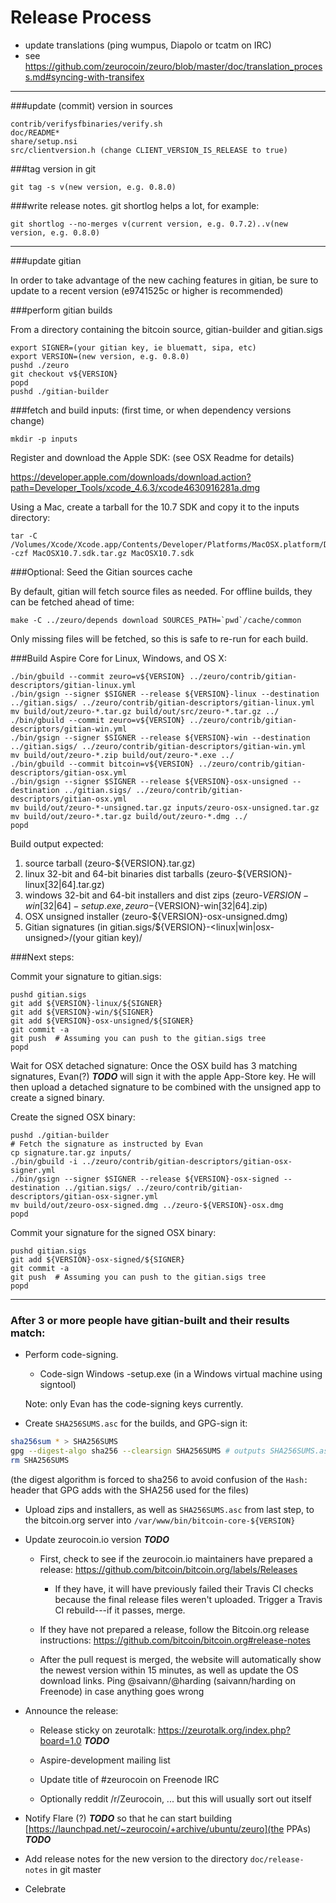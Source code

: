 Release Process
====================

* update translations (ping wumpus, Diapolo or tcatm on IRC)
* see https://github.com/zeurocoin/zeuro/blob/master/doc/translation_process.md#syncing-with-transifex

* * *

###update (commit) version in sources

	contrib/verifysfbinaries/verify.sh
	doc/README*
	share/setup.nsi
	src/clientversion.h (change CLIENT_VERSION_IS_RELEASE to true)

###tag version in git

	git tag -s v(new version, e.g. 0.8.0)

###write release notes. git shortlog helps a lot, for example:

	git shortlog --no-merges v(current version, e.g. 0.7.2)..v(new version, e.g. 0.8.0)

* * *

###update gitian

 In order to take advantage of the new caching features in gitian, be sure to update to a recent version (e9741525c or higher is recommended)

###perform gitian builds

 From a directory containing the bitcoin source, gitian-builder and gitian.sigs

	export SIGNER=(your gitian key, ie bluematt, sipa, etc)
	export VERSION=(new version, e.g. 0.8.0)
	pushd ./zeuro
	git checkout v${VERSION}
	popd
	pushd ./gitian-builder

###fetch and build inputs: (first time, or when dependency versions change)
 
	mkdir -p inputs

 Register and download the Apple SDK: (see OSX Readme for details)
 
 https://developer.apple.com/downloads/download.action?path=Developer_Tools/xcode_4.6.3/xcode4630916281a.dmg
 
 Using a Mac, create a tarball for the 10.7 SDK and copy it to the inputs directory:
 
	tar -C /Volumes/Xcode/Xcode.app/Contents/Developer/Platforms/MacOSX.platform/Developer/SDKs/ -czf MacOSX10.7.sdk.tar.gz MacOSX10.7.sdk

###Optional: Seed the Gitian sources cache

  By default, gitian will fetch source files as needed. For offline builds, they can be fetched ahead of time:

	make -C ../zeuro/depends download SOURCES_PATH=`pwd`/cache/common

  Only missing files will be fetched, so this is safe to re-run for each build.

###Build Aspire Core for Linux, Windows, and OS X:

	./bin/gbuild --commit zeuro=v${VERSION} ../zeuro/contrib/gitian-descriptors/gitian-linux.yml
	./bin/gsign --signer $SIGNER --release ${VERSION}-linux --destination ../gitian.sigs/ ../zeuro/contrib/gitian-descriptors/gitian-linux.yml
	mv build/out/zeuro-*.tar.gz build/out/src/zeuro-*.tar.gz ../
	./bin/gbuild --commit zeuro=v${VERSION} ../zeuro/contrib/gitian-descriptors/gitian-win.yml
	./bin/gsign --signer $SIGNER --release ${VERSION}-win --destination ../gitian.sigs/ ../zeuro/contrib/gitian-descriptors/gitian-win.yml
	mv build/out/zeuro-*.zip build/out/zeuro-*.exe ../
	./bin/gbuild --commit bitcoin=v${VERSION} ../zeuro/contrib/gitian-descriptors/gitian-osx.yml
	./bin/gsign --signer $SIGNER --release ${VERSION}-osx-unsigned --destination ../gitian.sigs/ ../zeuro/contrib/gitian-descriptors/gitian-osx.yml
	mv build/out/zeuro-*-unsigned.tar.gz inputs/zeuro-osx-unsigned.tar.gz
	mv build/out/zeuro-*.tar.gz build/out/zeuro-*.dmg ../
	popd
  Build output expected:

  1. source tarball (zeuro-${VERSION}.tar.gz)
  2. linux 32-bit and 64-bit binaries dist tarballs (zeuro-${VERSION}-linux[32|64].tar.gz)
  3. windows 32-bit and 64-bit installers and dist zips (zeuro-${VERSION}-win[32|64]-setup.exe, zeuro-${VERSION}-win[32|64].zip)
  4. OSX unsigned installer (zeuro-${VERSION}-osx-unsigned.dmg)
  5. Gitian signatures (in gitian.sigs/${VERSION}-<linux|win|osx-unsigned>/(your gitian key)/

###Next steps:

Commit your signature to gitian.sigs:

	pushd gitian.sigs
	git add ${VERSION}-linux/${SIGNER}
	git add ${VERSION}-win/${SIGNER}
	git add ${VERSION}-osx-unsigned/${SIGNER}
	git commit -a
	git push  # Assuming you can push to the gitian.sigs tree
	popd

  Wait for OSX detached signature:
	Once the OSX build has 3 matching signatures, Evan(?) ***TODO*** will sign it with the apple App-Store key.
	He will then upload a detached signature to be combined with the unsigned app to create a signed binary.

  Create the signed OSX binary:

	pushd ./gitian-builder
	# Fetch the signature as instructed by Evan
	cp signature.tar.gz inputs/
	./bin/gbuild -i ../zeuro/contrib/gitian-descriptors/gitian-osx-signer.yml
	./bin/gsign --signer $SIGNER --release ${VERSION}-osx-signed --destination ../gitian.sigs/ ../zeuro/contrib/gitian-descriptors/gitian-osx-signer.yml
	mv build/out/zeuro-osx-signed.dmg ../zeuro-${VERSION}-osx.dmg
	popd

Commit your signature for the signed OSX binary:

	pushd gitian.sigs
	git add ${VERSION}-osx-signed/${SIGNER}
	git commit -a
	git push  # Assuming you can push to the gitian.sigs tree
	popd

-------------------------------------------------------------------------

### After 3 or more people have gitian-built and their results match:

- Perform code-signing.

    - Code-sign Windows -setup.exe (in a Windows virtual machine using signtool)

  Note: only Evan has the code-signing keys currently.

- Create `SHA256SUMS.asc` for the builds, and GPG-sign it:
```bash
sha256sum * > SHA256SUMS
gpg --digest-algo sha256 --clearsign SHA256SUMS # outputs SHA256SUMS.asc
rm SHA256SUMS
```
(the digest algorithm is forced to sha256 to avoid confusion of the `Hash:` header that GPG adds with the SHA256 used for the files)

- Upload zips and installers, as well as `SHA256SUMS.asc` from last step, to the bitcoin.org server
  into `/var/www/bin/bitcoin-core-${VERSION}`

- Update zeurocoin.io version ***TODO***

  - First, check to see if the zeurocoin.io maintainers have prepared a
    release: https://github.com/bitcoin/bitcoin.org/labels/Releases

      - If they have, it will have previously failed their Travis CI
        checks because the final release files weren't uploaded.
        Trigger a Travis CI rebuild---if it passes, merge.

  - If they have not prepared a release, follow the Bitcoin.org release
    instructions: https://github.com/bitcoin/bitcoin.org#release-notes

  - After the pull request is merged, the website will automatically show the newest version within 15 minutes, as well
    as update the OS download links. Ping @saivann/@harding (saivann/harding on Freenode) in case anything goes wrong

- Announce the release:

  - Release sticky on zeurotalk: https://zeurotalk.org/index.php?board=1.0 ***TODO***

  - Aspire-development mailing list

  - Update title of #zeurocoin on Freenode IRC

  - Optionally reddit /r/Zeurocoin, ... but this will usually sort out itself

- Notify Flare (?) ***TODO*** so that he can start building [https://launchpad.net/~zeurocoin/+archive/ubuntu/zeuro](the PPAs) ***TODO***

- Add release notes for the new version to the directory `doc/release-notes` in git master

- Celebrate
